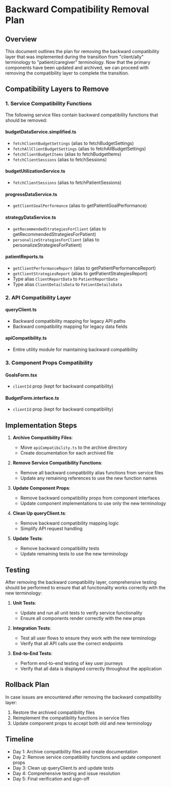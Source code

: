 # Backward Compatibility Removal Plan

## Overview

This document outlines the plan for removing the backward compatibility layer that was implemented during the transition from "client/ally" terminology to "patient/caregiver" terminology. Now that the primary components have been updated and archived, we can proceed with removing the compatibility layer to complete the transition.

## Compatibility Layers to Remove

### 1. Service Compatibility Functions

The following service files contain backward compatibility functions that should be removed:

#### budgetDataService.simplified.ts
- `fetchClientBudgetSettings` (alias to fetchBudgetSettings)
- `fetchAllClientBudgetSettings` (alias to fetchAllBudgetSettings)
- `fetchClientBudgetItems` (alias to fetchBudgetItems)
- `fetchClientSessions` (alias to fetchSessions)

#### budgetUtilizationService.ts
- `fetchClientSessions` (alias to fetchPatientSessions)

#### progressDataService.ts
- `getClientGoalPerformance` (alias to getPatientGoalPerformance)

#### strategyDataService.ts
- `getRecommendedStrategiesForClient` (alias to getRecommendedStrategiesForPatient)
- `personalizeStrategiesForClient` (alias to personalizeStrategiesForPatient)

#### patientReports.ts
- `getClientPerformanceReport` (alias to getPatientPerformanceReport)
- `getClientStrategiesReport` (alias to getPatientStrategiesReport)
- Type alias `ClientReportData` to `PatientReportData`
- Type alias `ClientDetailsData` to `PatientDetailsData`

### 2. API Compatibility Layer

#### queryClient.ts
- Backward compatibility mapping for legacy API paths
- Backward compatibility mapping for legacy data fields

#### apiCompatibility.ts
- Entire utility module for maintaining backward compatibility

### 3. Component Props Compatibility

#### GoalsForm.tsx
- `clientId` prop (kept for backward compatibility)

#### BudgetForm.interface.ts
- `clientId` prop (kept for backward compatibility)

## Implementation Steps

1. **Archive Compatibility Files**:
   - Move `apiCompatibility.ts` to the archive directory
   - Create documentation for each archived file

2. **Remove Service Compatibility Functions**:
   - Remove all backward compatibility alias functions from service files
   - Update any remaining references to use the new function names

3. **Update Component Props**:
   - Remove backward compatibility props from component interfaces
   - Update component implementations to use only the new terminology

4. **Clean Up queryClient.ts**:
   - Remove backward compatibility mapping logic
   - Simplify API request handling

5. **Update Tests**:
   - Remove backward compatibility tests
   - Update remaining tests to use the new terminology

## Testing

After removing the backward compatibility layer, comprehensive testing should be performed to ensure that all functionality works correctly with the new terminology:

1. **Unit Tests**:
   - Update and run all unit tests to verify service functionality
   - Ensure all components render correctly with the new props

2. **Integration Tests**:
   - Test all user flows to ensure they work with the new terminology
   - Verify that all API calls use the correct endpoints

3. **End-to-End Tests**:
   - Perform end-to-end testing of key user journeys
   - Verify that all data is displayed correctly throughout the application

## Rollback Plan

In case issues are encountered after removing the backward compatibility layer:

1. Restore the archived compatibility files
2. Reimplement the compatibility functions in service files
3. Update component props to accept both old and new terminology

## Timeline

- Day 1: Archive compatibility files and create documentation
- Day 2: Remove service compatibility functions and update component props
- Day 3: Clean up queryClient.ts and update tests
- Day 4: Comprehensive testing and issue resolution
- Day 5: Final verification and sign-off
